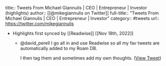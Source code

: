title:: Tweets From Michael Giannulis | CEO | Entrepreneur | Investor (highlights)
author:: [[@mikegiannulis on Twitter]]
full-title:: "Tweets From Michael Giannulis | CEO | Entrepreneur | Investor"
category:: #tweets
url:: https://twitter.com/mikegiannulis

- Highlights first synced by [[Readwise]] [[Nov 18th, 2022]]
	- @david_perell I go all in and use Readwise so all my fav tweets are automatically added to my Roam DB.
	  
	  I then tag them and sometimes add my own thoughts. ([View Tweet](https://twitter.com/search?q=%40david_perell%20I%20go%20all%20in%20and%20use%20Readwise%20so%20all%20my%20fav%20tweets%20are%20automatically%20added%20to%20my%20Roam%20DB.%20%20I%20then%20tag%20them%20and%20sometimes%20add%20my%20own%20thoughts.%20%28from%3A%40mikegiannulis%29))